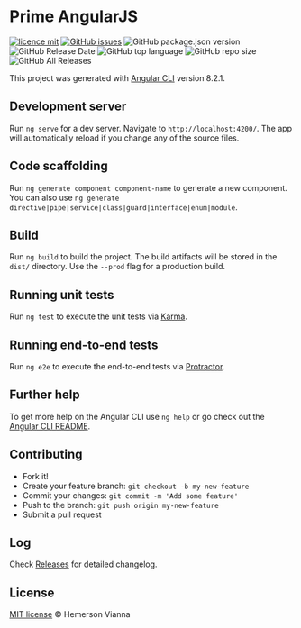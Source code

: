 # Prime AngularJS

[![licence mit](https://img.shields.io/badge/license-MIT-blue.svg?style=flat-square)](http://hemersonvianna.mit-license.org/)
[![GitHub issues](https://img.shields.io/github/issues/org-victorinox/prime-angularjs.svg)](https://github.com/org-victorinox/prime-angularjs/issues)
![GitHub package.json version](https://img.shields.io/github/package-json/v/org-victorinox/prime-angularjs.svg)
![GitHub Release Date](https://img.shields.io/github/release-date/org-victorinox/prime-angularjs.svg)
![GitHub top language](https://img.shields.io/github/languages/top/org-victorinox/prime-angularjs.svg)
![GitHub repo size](https://img.shields.io/github/repo-size/org-victorinox/prime-angularjs.svg)
![GitHub All Releases](https://img.shields.io/github/downloads/org-victorinox/prime-angularjs/total.svg)

This project was generated with [Angular CLI](https://github.com/angular/angular-cli) version 8.2.1.

## Development server

Run `ng serve` for a dev server. Navigate to `http://localhost:4200/`. The app will automatically reload if you change any of the source files.

## Code scaffolding

Run `ng generate component component-name` to generate a new component. You can also use `ng generate directive|pipe|service|class|guard|interface|enum|module`.

## Build

Run `ng build` to build the project. The build artifacts will be stored in the `dist/` directory. Use the `--prod` flag for a production build.

## Running unit tests

Run `ng test` to execute the unit tests via [Karma](https://karma-runner.github.io).

## Running end-to-end tests

Run `ng e2e` to execute the end-to-end tests via [Protractor](http://www.protractortest.org/).

## Further help

To get more help on the Angular CLI use `ng help` or go check out the [Angular CLI README](https://github.com/angular/angular-cli/blob/master/README.md).

## Contributing

- Fork it!
- Create your feature branch: `git checkout -b my-new-feature`
- Commit your changes: `git commit -m 'Add some feature'`
- Push to the branch: `git push origin my-new-feature`
- Submit a pull request

## Log

Check [Releases](https://github.com/org-victorinox/prime-angularjs/releases) for detailed changelog.

## License

[MIT license](http://hemersonvianna.mit-license.org/) © Hemerson Vianna
